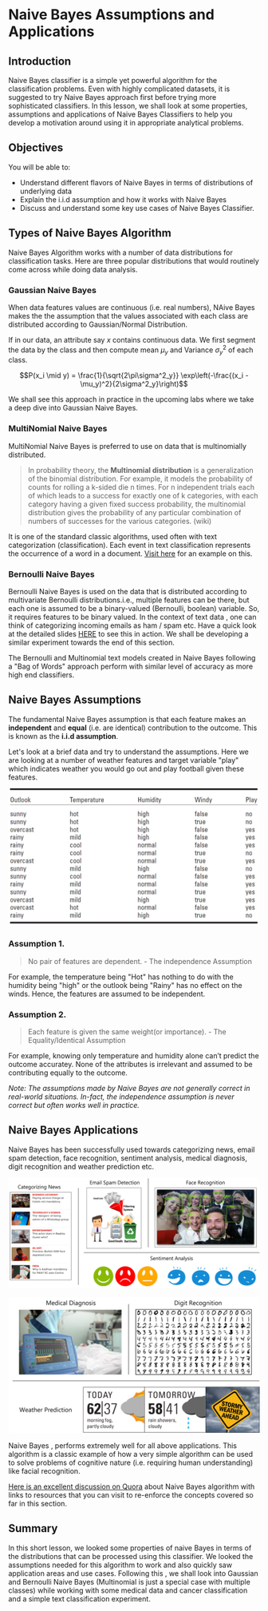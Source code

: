 
# Naive Bayes Assumptions and Applications

## Introduction
Naive Bayes classifier is a simple yet powerful algorithm for the classification problems. Even with highly complicated datasets, it is suggested to try Naive Bayes approach first before trying more sophisticated classifiers. In this lesson, we shall look at some properties, assumptions and applications of Naive Bayes Classifiers to help you develop a motivation around using it in appropriate analytical problems. 
## Objectives
You will be able to:
* Understand different flavors of Naive Bayes in terms of distributions of underlying data
* Explain the i.i.d assumption and how it works with Naive Bayes
* Discuss and understand some key use cases of Naive Bayes Classifier. 


## Types of Naive Bayes Algorithm

Naive Bayes Algorithm works with a number of data distributions for classification tasks. Here are three popular distributions that would routinely come across while doing data analysis. 

### Gaussian Naive Bayes

When data features values are continuous (i.e. real numbers), NAive Bayes makes the the assumption that the values associated with each class are distributed according to Gaussian/Normal Distribution.

If in our data, an attribute say $x$ contains continuous data. We first segment the data by the class and then compute mean $\mu_{y}$ and Variance ${\sigma_{y}}^{2}$  of each class.

$$P(x_i \mid y) = \frac{1}{\sqrt{2\pi\sigma^2_y}} \exp\left(-\frac{(x_i - \mu_y)^2}{2\sigma^2_y}\right)$$

We shall see this approach in practice in the upcoming labs where we take a deep dive into Gaussian Naive Bayes. 


### MultiNomial Naive Bayes

MultiNomial Naive Bayes is preferred to use on data that is multinomially distributed. 


>In probability theory, the **Multinomial distribution** is a generalization of the binomial distribution. For example, it models the probability of counts for rolling a k-sided die n times. For n independent trials each of which leads to a success for exactly one of k categories, with each category having a given fixed success probability, the multinomial distribution gives the probability of any particular combination of numbers of successes for the various categories. (wiki)

It is one of the standard classic algorithms, used often with text categorization (classification). Each event in text classification represents the occurrence of a word in a document. [Visit here](https://syncedreview.com/2017/07/17/applying-multinomial-naive-bayes-to-nlp-problems-a-practical-explanation/) for an example on this. 

### Bernoulli Naive Bayes

Bernoulli Naive Bayes is used on the data that is distributed according to multivariate Bernoulli distributions.i.e., multiple features can be there, but each one is assumed to be a binary-valued (Bernoulli, boolean) variable. So, it requires features to be binary valued. In the context of text data , one can think of categorizing incoming emails as ham / spam etc. Have a quick look at the detailed slides [HERE](http://www.inf.ed.ac.uk/teaching/courses/inf2b/learnSlides/inf2b13-learnlec07-nup.pdf) to see this in action. We shall be developing a similar experiment towards the end of this section. 

The Bernoulli and Multinomial text models created in Naive Bayes following a "Bag of Words" approach perform with similar level of accuracy as more high end classifiers. 

## Naive Bayes Assumptions

The fundamental Naive Bayes assumption is that each feature makes an **independent** and **equal** (i.e. are identical) contribution to the outcome. This is known as the **i.i.d assumption**. 

Let's look at a brief data and try to understand the assumptions. Here we are looking at a number of weather features and target variable "play" which indicates weather you would go out and play football given these features. 


![](play.jpg)

### Assumption 1. 

> No pair of features are dependent. - The independence Assumption

For example, the temperature being "Hot" has nothing to do with the humidity being "high" or the outlook being "Rainy" has no effect on the winds. Hence, the features are assumed to be independent.


### Assumption 2.
> Each feature is given the same weight(or importance). - The Equality/Identical Assumption


For example, knowing only temperature and humidity alone can’t predict the outcome accuratey. None of the attributes is irrelevant and assumed to be contributing equally to the outcome.

*Note: The assumptions made by Naive Bayes are not generally correct in real-world situations. In-fact, the independence assumption is never correct but often works well in practice.*



## Naive Bayes Applications

Naive Bayes has been successfully used towards categorizing news, email spam detection, face recognition, sentiment analysis, medical diagnosis, digit recognition and weather prediction  etc.

![](app1.png)

![](app2.png)

Naive Bayes , performs extremely well for all above applications. This algorithm is a classic example of how a very simple algorithm can be used to solve problems of cognitive nature (i.e. requiring human understanding) like facial recognition. 

[Here is an excellent discussion on Quora](https://www.quora.com/In-what-real-world-applications-is-Naive-Bayes-classifier-used) about Naive Bayes algorithm with links to resources that you can visit to re-enforce the concepts covered so far in this section. 

## Summary 

In this short lesson, we looked some properties of naive Bayes in terms of the distributions that can be processed using this classifier. We looked the assumptions needed for this algorithm to work and also quickly saw application areas and use cases. Following this , we shall look into Gaussian and Bernoulli Naive Bayes (Multinomial is just a special case with multiple classes) while working with some medical data and cancer classification and a simple text classification experiment. 
